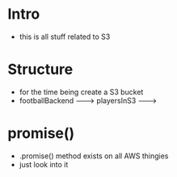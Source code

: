 # Intro
- this is all stuff related to S3

# Structure
- for the time being create a S3 bucket
- footballBackend ---> playersInS3 --->

# promise()
- .promise() method exists on all AWS thingies
- just look into it